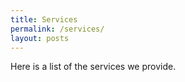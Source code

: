 ```yaml
---
title: Services
permalink: /services/
layout: posts
---
```

Here is a list of the services we provide.

